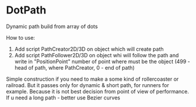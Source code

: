 # DotPath
 Dynamic path build from array of dots
 
 How to use:
 1. Add script PathCreator2D/3D on object which will create path
 2. Add script PathFollower2D/3D on object whi will follow the path and write in "PositionPoint" number of point where must be the object
    (499 - head of path, where PathCreator, 0 - end of path)
 
 Simple construction if you need to make a some kind of rollercoaster or railroad. 
 But it passes only for dynamic & short path, for runners for example. 
 Because it is not best decision from point of view of performance.
 If u need a long path - better use Bezier curves
